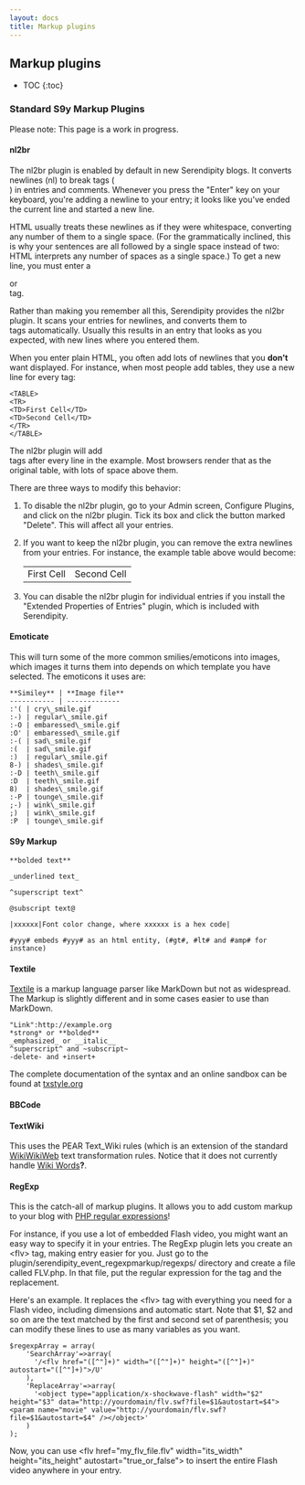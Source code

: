 ```yaml
---
layout: docs
title: Markup plugins
---
```


<h2>Markup plugins</h2>

* TOC
{:toc}

### Standard S9y Markup Plugins

Please note: This page is a work in progress.

#### nl2br

The nl2br plugin is enabled by default in new Serendipity blogs.  It converts newlines (nl) to break tags (<br/>) in entries and comments.  Whenever you press the "Enter" key on your keyboard, you're adding a newline to your entry; it looks like you've ended the current line and started a new line.

HTML usually treats these newlines as if they were whitespace, converting any number of them to a single space.  (For the grammatically inclined, this is why your sentences are all followed by a single space instead of two: HTML interprets any number of spaces as a single space.)  To get a new line, you must enter a <P> or <BR /> tag.

Rather than making you remember all this, Serendipity provides the nl2br plugin.  It scans your entries for newlines, and converts them to <BR /> tags automatically. Usually this results in an entry that looks as you expected, with new lines where you entered them.

When you enter plain HTML, you often add lots of newlines that you **don't** want displayed.  For instance, when most people add tables, they use a new line for every tag:

    <TABLE>
    <TR>
    <TD>First Cell</TD>
    <TD>Second Cell</TD>
    </TR>
    </TABLE>

The nl2br plugin will add <BR /> tags after every line in the example.  Most browsers render that as the original table, with lots of space above them.

There are three ways to modify this behavior:

 1. To disable the nl2br plugin, go to your Admin screen, Configure Plugins, and click on the nl2br plugin.  Tick its box and click the button marked "Delete".  This will affect all your entries.
 2. If you want to keep the nl2br plugin, you can remove the extra newlines from your entries.  For instance, the example table above would become:

    <TABLE><TR><TD>First Cell</TD><TD>Second Cell</TD></TR></TABLE>

 3. You can disable the nl2br plugin for individual entries if you install the "Extended Properties of Entries" plugin, which is included with Serendipity.


#### Emoticate

This will turn some of the more common smilies/emoticons into images, which images it turns them into depends on which template you have selected. The emoticons it uses are:

    **Similey** | **Image file**
    ----------- | -------------
    :'( | cry\_smile.gif
    :-) | regular\_smile.gif
    :-O | embaressed\_smile.gif
    :O' | embaressed\_smile.gif
    :-( | sad\_smile.gif
    :(  | sad\_smile.gif
    :)  | regular\_smile.gif
    8-) | shades\_smile.gif
    :-D | teeth\_smile.gif
    :D  | teeth\_smile.gif
    8)  | shades\_smile.gif
    :-P | tounge\_smile.gif
    ;-) | wink\_smile.gif
    ;)  | wink\_smile.gif
    :P  | tounge\_smile.gif

#### S9y Markup

    **bolded text**

    _underlined text_

    ^superscript text^

    @subscript text@

    |xxxxxx|Font color change, where xxxxxx is a hex code|

    #yyy# embeds #yyy# as an html entity, (#gt#, #lt# and #amp# for instance)


#### Textile

[Textile](https://github.com/textile/php-textile/blob/master/README.textile) is a markup language parser like MarkDown but not as widespread. The Markup is slightly different and in some cases easier to use than MarkDown.

    "Link":http://example.org
    *strong* or **bolded**
    _emphasized_ or __italic__
    ^superscript^ and ~subscript~
    -delete- and +insert+

The complete documentation of the syntax and an online sandbox can be found at [txstyle.org](http://txstyle.org)

#### BBCode

#### TextWiki

This uses the PEAR Text\_Wiki rules (which is an extension of the standard [WikiWikiWeb](http://www.c2.com/) text transformation rules. Notice that it does not currently handle [Wiki Words](/index.php?cmd=newdoc&newdocname=Wiki+Words&node=38&refnode=50)**?**.

#### RegExp

This is the catch-all of markup plugins. It allows you to add custom markup to your blog with [PHP regular expressions](http://us2.php.net/manual/en/function.preg-replace.php)!

For instance, if you use a lot of embedded Flash video, you might want an easy way to specify it in your entries. The RegExp plugin lets you create an \<flv\> tag, making entry easier for you. Just go to the plugin/serendipity\_event\_regexpmarkup/regexps/ directory and create a file called FLV.php. In that file, put the regular expression for the tag and the replacement.

Here's an example. It replaces the \<flv\> tag with everything you need for a Flash video, including dimensions and automatic start. Note that \$1, \$2 and so on are the text matched by the first and second set of parenthesis; you can modify these lines to use as many variables as you want.

    $regexpArray = array(
        'SearchArray'=>array(
          '/<flv href="([^"]+)" width="([^"]+)" height="([^"]+)" autostart="([^"]+)">/U'
        ),
        'ReplaceArray'=>array(
          '<object type="application/x-shockwave-flash" width="$2" height="$3" data="http://yourdomain/flv.swf?file=$1&autostart=$4"><param name="movie" value="http://yourdomain/flv.swf?file=$1&autostart=$4" /></object>'
        )
    );

Now, you can use \<flv href="my\_flv\_file.flv" width="its\_width" height="its\_height" autostart="true\_or\_false"\> to insert the entire Flash video anywhere in your entry.
